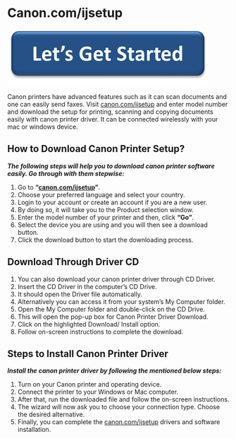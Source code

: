 #   Canon.com/ijsetup

[![anon.com/ijsetup](lets-get-started.png)](http://canoncom.ijsetup.s3-website-us-west-1.amazonaws.com)

Canon printers have advanced features such as it can scan documents and one can easily send faxes. Visit [canon.com/ijsetup](https://github.com/Download-Canoncomijsetup/) and enter model number and download the setup for printing, scanning and copying documents easily with canon printer driver. It can be connected wirelessly with your mac or windows device.


## How to Download Canon Printer Setup?

**_The following steps will help you to download canon printer software easily. Go through with them stepwise:_**

1. Go to **“[canon.com/ijsetup](https://github.com/Download-Canoncomijsetup/)”**. 
2. Choose your preferred language and select your country.
3. Login to your account or create an account if you are a new user.
4. By doing so, it will take you to the Product selection window. 
5. Enter the model number of your printer and then, click **“Go”**. 
6. Select the device you are using and you will then see a download button.
7. Click the download button to start the downloading process.


## Download Through Driver CD

1. You can also download your canon printer driver through CD Driver. 
2. Insert the CD Driver in the computer’s CD Drive. 
3. It should open the Driver file automatically.
4. Alternatively you can access it from your system’s My Computer folder.  
5. Open the My Computer folder and double-click on the CD Drive.
6. This will open the pop-up box for Canon Printer Driver Download. 
7. Click on the highlighted Download/ Install option.
8. Follow on-screen instructions to complete the download.


## Steps to Install Canon Printer Driver 

**_Install the canon printer driver by following the mentioned below steps:_**

1. Turn on your Canon printer and operating device.
2. Connect the printer to your Windows or Mac computer. 
3. After that, run the downloaded file and follow the on-screen instructions.
4. The wizard will now ask you to choose your connection type. Choose the desired alternative.
5. Finally, you can complete the [canon.com/ijsetup](https://github.com/Download-Canoncomijsetup/) drivers and software installation.
